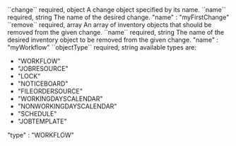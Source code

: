 <tr>
<td>``change``</td>
<td>required, object</td>
<td>A change object specified by its name.</td>
<td></td>
<td></td>
</tr>
<tr>
<td style="padding-left:20px;">``name``</td>
<td>required, string</td>
<td>The name of the desired change.</td>
<td>"name" : "myFirstChange"</td>
<td></td>
</tr>
<tr>
<td>``remove``</td>
<td>required, array</td>
<td>An array of inventory objects that should be removed from the given change.</td>
<td></td>
<td></td>
</tr>
<tr>
<td style="padding-left:20px;">``name``</td>
<td>required, string</td>
<td>The name of the desired inventory object to be removed from the given change.</td>
<td>"name" : "myWorkflow"</td>
<td></td>
</tr>
<tr>
<td style="padding-left:20px;">``objectType``</td>
<td>required, string</td>
<td>available types are: <ul>
    <li>"WORKFLOW"</li>
    <li>"JOBRESOURCE"</li>
    <li>"LOCK"</li>
    <li>"NOTICEBOARD"</li>
    <li>"FILEORDERSOURCE"</li>
    <li>"WORKINGDAYSCALENDAR"</li>
    <li>"NONWORKINGDAYSCALENDAR"</li>
    <li>"SCHEDULE"</li>
    <li>"JOBTEMPLATE"</li>
    </ul></td>
<td>"type" : "WORKFLOW"</td>
<td></td>
</tr>
